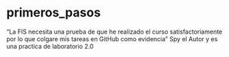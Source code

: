 # primeros_pasos
“La FIS necesita una prueba de que he realizado el curso satisfactoriamente por lo que colgare mis tareas en GitHub como evidencia”
Spy el Autor y es una practica de laboratorio 2.0
